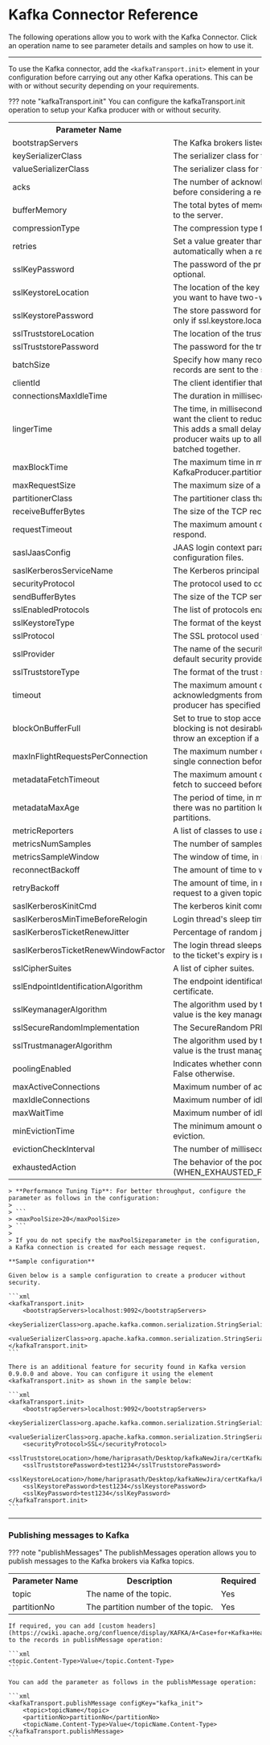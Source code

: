 # Kafka Connector Reference

The following operations allow you to work with the Kafka Connector. Click an operation name to see parameter details and samples on how to use it.

---

To use the Kafka connector, add the `<kafkaTransport.init>` element in your configuration before carrying out any other Kafka operations. This can be with or without security depending on your requirements.

??? note "kafkaTransport.init"
    You can configure the kafkaTransport.init operation to setup your Kafka producer with or without security.
    <table>
        <tr>
            <th>Parameter Name</th>
            <th>Description</th>
            <th>Required</th>
        </tr>
        <tr>
            <td>bootstrapServers</td>
            <td>The Kafka brokers listed as host1:port1 and host2:port2.</td>
            <td>Yes</td>
        </tr>
        <tr>
            <td>keySerializerClass</td>
            <td>The serializer class for the key that implements the serializer interface.</td>
            <td>Yes</td>
        </tr>
        <tr>
            <td>valueSerializerClass</td>
            <td>The serializer class for the value that implements the serializer interface.</td>
            <td>Yes</td>
        </tr>
        <tr>
            <td>acks</td>
            <td>The number of acknowledgments that the producer requires for the leader to receive before considering a request to be complete.</td>
            <td>Optional</td>
        </tr>
        <tr>
            <td>bufferMemory</td>
            <td>The total bytes of memory the producer can use to buffer records waiting to be sent to the server.</td>
            <td>Optional</td>
        </tr>
        <tr>
            <td>compressionType</td>
            <td>The compression type for the data generated by the producer.</td>
            <td>Optional</td>
        </tr>
        <tr>
            <td>retries</td>
            <td>Set a value greater than zero if you want the client to resent any records automatically when a request fails.</td>
            <td>Optional</td>
        </tr>
        <tr>
            <td>sslKeyPassword</td>
            <td>The password of the private key in the keystore file. Setting this for the client is optional.</td>
            <td>Optional</td>
        </tr>
        <tr>
            <td>sslKeystoreLocation</td>
            <td>The location of the key store file. Setting this for the client is optional. Set this when you want to have two-way authentication for the client.</td>
            <td>Optional</td>
        </tr>
        <tr>
            <td>sslKeystorePassword</td>
            <td>The store password for the keystore file. Setting this for the client is optional. Set it only if ssl.keystore.location is configured.</td>
            <td>Optional</td>
        </tr>
        <tr>
            <td>sslTruststoreLocation</td>
            <td>The location of the trust store file.</td>
            <td>Optional</td>
        </tr>
        <tr>
            <td>sslTruststorePassword</td>
            <td>The password for the trust store file.</td>
            <td>Optional</td>
        </tr>
        <tr>
            <td>batchSize</td>
            <td>Specify how many records the producer should batch together when multiple records are sent to the same partition.</td>
            <td>Optional</td>
        </tr>
        <tr>
            <td>clientId</td>
            <td>The client identifier that you pass to the server when making requests.</td>
            <td>Optional</td>
        </tr>
        <tr>
            <td>connectionsMaxIdleTime</td>
            <td>The duration in milliseconds after which idle connections should be closed.</td>
            <td>Optional</td>
        </tr>
        <tr>
            <td>lingerTime</td>
            <td>The time, in milliseconds, to wait before sending a record. Set this property when you want the client to reduce the number of requests sent when the load is moderate. This adds a small delay rather than immediately sending out a record. Therefore, the producer waits up to allow other records to be sent so that the requests can be batched together.</td>
            <td>Optional</td>
        </tr>
        <tr>
            <td>maxBlockTime</td>
            <td>The maximum time in milliseconds that the KafkaProducer.send() and the KafkaProducer.partitionsFor() methods can be blocked.</td>
            <td>Optional</td>
        </tr>
        <tr>
            <td>maxRequestSize</td>
            <td>The maximum size of a request in bytes.</td>
            <td>Optional</td>
        </tr>
        <tr>
            <td>partitionerClass</td>
            <td>The partitioner class that implements the partitioner interface.</td>
            <td>Optional</td>
        </tr>
        <tr>
            <td>receiveBufferBytes</td>
            <td>The size of the TCP receive buffer (SO_RCVBUF) to use when reading data.</td>
            <td>Optional</td>
        </tr>
        <tr>
            <td>requestTimeout</td>
            <td>The maximum amount of time, in milliseconds, that a client waits for the server to respond.</td>
            <td>Optional</td>
        </tr>
        <tr>
            <td>saslJaasConfig</td>
            <td>JAAS login context parameters for SASL connections in the format used by JAAS configuration files.</td>
            <td>Optional</td>
        </tr>
        <tr>
            <td>saslKerberosServiceName</td>
            <td>The Kerberos principal name that Kafka runs as.</td>
            <td>Optional</td>
        </tr>
        <tr>
            <td>securityProtocol</td>
            <td>The protocol used to communicate with brokers.</td>
            <td>Optional</td>
        </tr>
        <tr>
            <td>sendBufferBytes</td>
            <td>The size of the TCP send buffer (SO_SNDBUF) to use when sending data.</td>
            <td>Optional</td>
        </tr>
        <tr>
            <td>sslEnabledProtocols</td>
            <td>The list of protocols enabled for SSL connections.</td>
            <td>Optional</td>
        </tr>
        <tr>
            <td>sslKeystoreType</td>
            <td>The format of the keystore file. Setting this for the client is optional.</td>
            <td>Optional</td>
        </tr>
        <tr>
            <td>sslProtocol</td>
            <td>The SSL protocol used to generate the SSLContext.</td>
            <td>Optional</td>
        </tr>
        <tr>
            <td>sslProvider</td>
            <td>The name of the security provider used for SSL connections. The default value is the default security provider of the JVM.</td>
            <td>Optional</td>
        </tr>
        <tr>
            <td>sslTruststoreType</td>
            <td>The format of the trust store file.</td>
            <td>Optional</td>
        </tr>
        <tr>
            <td>timeout</td>
            <td>The maximum amount of time, in milliseconds, that the server waits for the acknowledgments from followers to meet the acknowledgment requirements that the producer has specified with acks configuration.</td>
            <td>Optional</td>
        </tr>
        <tr>
            <td>blockOnBufferFull</td>
            <td>Set to true to stop accepting new records when the memory buffer is full. When blocking is not desirable, set this property to false, which causes the producer to throw an exception if a recrord is sent to the memory buffer when it is full.</td>
            <td>Optional</td>
        </tr>
        <tr>
            <td>maxInFlightRequestsPerConnection</td>
            <td>The maximum number of unacknowledged requests that the client can send via a single connection before blocking.</td>
            <td>Optional</td>
        </tr>
        <tr>
            <td>metadataFetchTimeout</td>
            <td>The maximum amount of time, in milliseconds, to block and wait for the metadata fetch to succeed before throwing an exception to the client.</td>
            <td>Optional</td>
        </tr>
        <tr>
            <td>metadataMaxAge</td>
            <td>The period of time, in milliseconds, after which you should refresh metadata even if there was no partition leadership changes to proactively discover any new brokers or partitions.</td>
            <td>Optional</td>
        </tr>
        <tr>
            <td>metricReporters</td>
            <td>A list of classes to use as metrics reporters.</td>
            <td>Optional</td>
        </tr>
        <tr>
            <td>metricsNumSamples</td>
            <td>The number of samples maintained to compute metrics.</td>
            <td>Optional</td>
        </tr>
        <tr>
            <td>metricsSampleWindow</td>
            <td>The window of time, in milliseconds, that a metrics sample is computed over.</td>
            <td>Optional</td>
        </tr>
        <tr>
            <td>reconnectBackoff</td>
            <td>The amount of time to wait before attempting to reconnect to a given host.</td>
            <td>Optional</td>
        </tr>
        <tr>
            <td>retryBackoff</td>
            <td>The amount of time, in milliseconds, to wait before attempting to retry a failed request to a given topic partition.</td>
            <td>Optional</td>
        </tr>
        <tr>
            <td>saslKerberosKinitCmd</td>
            <td>The kerberos kinit command path.</td>
            <td>Optional</td>
        </tr>
        <tr>
            <td>saslKerberosMinTimeBeforeRelogin</td>
            <td>Login thread's sleep time, in milliseconds, between refresh attempts.</td>
            <td>Optional</td>
        </tr>
        <tr>
            <td>saslKerberosTicketRenewJitter</td>
            <td>Percentage of random jitter added to the renewal time.</td>
            <td>Optional</td>
        </tr>
        <tr>
            <td>saslKerberosTicketRenewWindowFactor</td>
            <td>The login thread sleeps until the specified window factor of time from the last refresh to the ticket's expiry is reached, after which it will try to renew the ticket.</td>
            <td>Optional</td>
        </tr>
        <tr>
            <td>sslCipherSuites</td>
            <td>A list of cipher suites.</td>
            <td>Optional</td>
        </tr>
        <tr>
            <td>sslEndpointIdentificationAlgorithm</td>
            <td>The endpoint identification algorithm to validate the server hostname using a server certificate.</td>
            <td>Optional</td>
        </tr>
        <tr>
            <td>sslKeymanagerAlgorithm</td>
            <td>The algorithm used by the key manager factory for SSL connections. The default value is the key manager factory algorithm configured for the Java Virtual Machine.</td>
            <td>Optional</td>
        </tr>
        <tr>
            <td>sslSecureRandomImplementation</td>
            <td>The SecureRandom PRNG implementation to use for SSL cryptography operations.</td>
            <td>Optional</td>
        </tr>
        <tr>
            <td>sslTrustmanagerAlgorithm</td>
            <td>The algorithm used by the trust manager factory for SSL connections. The default value is the trust manager factory algorithm configured for the Java Virtual Machine.</td>
            <td>Optional</td>
        </tr>
        <tr>
            <td>poolingEnabled</td>
            <td>Indicates whether connection pooling is enabled or not. True if pooling is enabled. False otherwise.</td>
            <td>Optional</td>
        </tr>
        <tr>
            <td>maxActiveConnections</td>
            <td>Maximum number of active connections in the pool.</td>
            <td>Optional</td>
        </tr>
        <tr>
            <td>maxIdleConnections</td>
            <td>Maximum number of idle connections in the pool.</td>
            <td>Optional</td>
        </tr>
        <tr>
            <td>maxWaitTime</td>
            <td>Maximum number of idle connections in the pool.</td>
            <td>Optional</td>
        </tr>
        <tr>
            <td>minEvictionTime</td>
            <td>The minimum amount of time an object may sit idle in the pool before it is eligible for eviction.</td>
            <td>Optional</td>
        </tr>
        <tr>
            <td>evictionCheckInterval</td>
            <td>The number of milliseconds between runs of the object evictor.</td>
            <td>Optional</td>
        </tr>
        <tr>
            <td>exhaustedAction</td>
            <td>The behavior of the pool when the pool is exhausted. (WHEN_EXHAUSTED_FAIL/WHEN_EXHAUSTED_BLOCK/WHEN_EXHAUSTED_GROW)</td>
            <td>Optional</td>
        </tr>
    </table>

    > **Performance Tuning Tip**: For better throughput, configure the parameter as follows in the configuration:
    >
    > ```
    > <maxPoolSize>20</maxPoolSize>
    > ```
    >
    > If you do not specify the maxPoolSizeparameter in the configuration, a Kafka connection is created for each message request.

    **Sample configuration**

    Given below is a sample configuration to create a producer without security.

    ```xml
    <kafkaTransport.init>
        <bootstrapServers>localhost:9092</bootstrapServers>
        <keySerializerClass>org.apache.kafka.common.serialization.StringSerializer</keySerializerClass>
        <valueSerializerClass>org.apache.kafka.common.serialization.StringSerializer</valueSerializerClass>
    </kafkaTransport.init>
    ```

    There is an additional feature for security found in Kafka version 0.9.0.0 and above. You can configure it using the element <kafkaTransport.init> as shown in the sample below:

    ```xml
    <kafkaTransport.init>
        <bootstrapServers>localhost:9092</bootstrapServers>
        <keySerializerClass>org.apache.kafka.common.serialization.StringSerializer</keySerializerClass>
        <valueSerializerClass>org.apache.kafka.common.serialization.StringSerializer</valueSerializerClass>
        <securityProtocol>SSL</securityProtocol>
        <sslTruststoreLocation>/home/hariprasath/Desktop/kafkaNewJira/certKafka/kafka.server.truststore.jks</sslTruststoreLocation>
        <sslTruststorePassword>test1234</sslTruststorePassword>
        <sslKeystoreLocation>/home/hariprasath/Desktop/kafkaNewJira/certKafka/kafka.server.keystore.jks</sslKeystoreLocation>
        <sslKeystorePassword>test1234</sslKeystorePassword>
        <sslKeyPassword>test1234</sslKeyPassword>
    </kafkaTransport.init>
    ```

---

### Publishing messages to Kafka

??? note "publishMessages"
    The publishMessages operation allows you to publish messages to the Kafka brokers via Kafka topics.
    <table>
        <tr>
            <th>Parameter Name</th>
            <th>Description</th>
            <th>Required</th>
        </tr>
        <tr>
            <td>topic</td>
            <td>The name of the topic.</td>
            <td>Yes</td>
        </tr>
        <tr>
            <td>partitionNo</td>
            <td>The partition number of the topic.</td>
            <td>Yes</td>
        </tr>
    </table>

    If required, you can add [custom headers](https://cwiki.apache.org/confluence/display/KAFKA/A+Case+for+Kafka+Headers) to the records in publishMessage operation:

    ```xml
    <topic.Content-Type>Value</topic.Content-Type>
    ```

    You can add the parameter as follows in the publishMessage operation:

    ```xml
    <kafkaTransport.publishMessage configKey="kafka_init">
        <topic>topicName</topic>
        <partitionNo>partitionNo</partitionNo>
        <topicName.Content-Type>Value</topicName.Content-Type>
    </kafkaTransport.publishMessage>
    ```